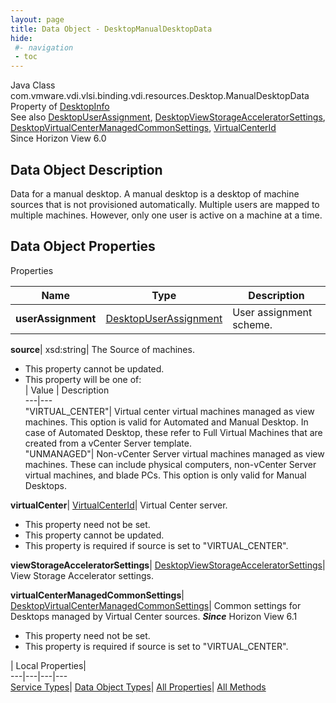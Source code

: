 ```yaml
---
layout: page
title: Data Object - DesktopManualDesktopData
hide:
 #- navigation
 - toc
---
```






Java Class
    com.vmware.vdi.vlsi.binding.vdi.resources.Desktop.ManualDesktopData  
Property of
     [DesktopInfo](vdi.resources.Desktop.DesktopInfo.md#field_detail)  
See also
     [DesktopUserAssignment](vdi.resources.Desktop.UserAssignment.md), [DesktopViewStorageAcceleratorSettings](vdi.resources.Desktop.ViewStorageAcceleratorSettings.md), [DesktopVirtualCenterManagedCommonSettings](vdi.resources.Desktop.VirtualCenterManagedCommonSettings.md), [VirtualCenterId](vdi.entity.VirtualCenterId.md)  
Since 
    Horizon View 6.0

## Data Object Description 

Data for a manual desktop. A manual desktop is a desktop of machine sources that is not provisioned automatically. Multiple users are mapped to multiple machines. However, only one user is active on a machine at a time. 

## Data Object Properties

Properties

Name |  Type |  Description   
---|---|---  
**userAssignment**| [DesktopUserAssignment](vdi.resources.Desktop.UserAssignment.md)|  User assignment scheme.   
  
**source**|  xsd:string|  The Source of machines.   


 * This property cannot be updated.
  * This property will be one of:  
|  Value |  Description   
---|---  
"VIRTUAL_CENTER"| Virtual center virtual machines managed as view machines. This option is valid for Automated and Manual Desktop. In case of Automated Desktop, these refer to Full Virtual Machines that are created from a vCenter Server template.  
"UNMANAGED"| Non-vCenter Server virtual machines managed as view machines. These can include physical computers, non-vCenter Server virtual machines, and blade PCs. This option is only valid for Manual Desktops.  

  
**virtualCenter**| [VirtualCenterId](vdi.entity.VirtualCenterId.md)|  Virtual Center server.   


 * This property need not be set.
 * This property cannot be updated.
  * This property is required if source is set to "VIRTUAL_CENTER".

  
**viewStorageAcceleratorSettings**| [DesktopViewStorageAcceleratorSettings](vdi.resources.Desktop.ViewStorageAcceleratorSettings.md)|  View Storage Accelerator settings.   
  
**virtualCenterManagedCommonSettings**| [DesktopVirtualCenterManagedCommonSettings](vdi.resources.Desktop.VirtualCenterManagedCommonSettings.md)|  Common settings for Desktops managed by Virtual Center sources.  **_Since_** Horizon View 6.1  


 * This property need not be set.
  * This property is required if source is set to "VIRTUAL_CENTER".

  
  
  
 | Local Properties|   
---|---|---|---  
[Service Types](index-mo_types.md)| [Data Object Types](index-do_types.md)| [All Properties](index-properties.md)| [All Methods](index-methods.md)  
  
  

